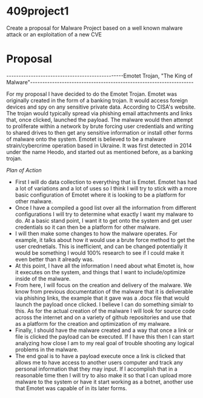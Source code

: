 # 409project1
Create a proposal for Malware Project based on a well known malware attack or an exploitation of a new CVE

# Proposal 
------------------------------------------------Emotet Trojan, "The King of Malware"-------------------------------------------------------------------

For my proposal I have decided to do the Emotet Trojan.  Emotet was originally created in the form of a banking trojan.  It would access foreign devices and spy on any sensitive private data.  According to CISA's website.  The trojan would typically spread via phishing email attachments and links that, once clicked, launched the payload.  The malware would then attempt to proliferate within a network by brute forcing user credentials and writing to shared drives to then get any sensitive information or install other forms of malware onto the system.  Emotet is believed to be a malware strain/cybercrime operation based in Ukraine.  It was first detected in 2014 under the name Heodo, and started out as mentioned before, as a banking trojan.  

_Plan of Action_
* First I will do data collection to everything that is Emotet.  Emotet has had a lot of variations and a lot of uses so I think I will try to stick with a more basic configuration of Emotet where it is looking to be a platform for other malware.
* Once I have a compiled a good list over all the information from different configurations I will try to determine what exactly I want my malware to do.  At a basic stand point, I want it to get onto the system and get user credentials so it can then be a platform for other malware.
* I will then make some changes to how the malware operates.  For example, it talks about how it would use a brute force method to get the user crednetials. This is inefficient, and can be changed potentially it would be something I would 100% research to see if I could make it even better than it already was.
* At this point, I have all the information I need about what Emotet is, how it executes on the system, and things that I want to include/optimize inside of the malware.
* From here, I will focus on the creation and delivery of the malware.  We know from previous documentation of the malware that it is deliverable via phishing links, the example that it gave was a .docx file that would launch the payload once clicked.  I believe I can do something simialr to this.  As for the actual creation of the malware I will look for source code across the internet and on a variety of github repositories and use that as a platform for the creation and optimization of my malware.
* Finally, I should have the malware created and a way that once a link or file is clicked the payload can be executed.  If I have this then I can start analyzing how close I am to my real goal of trouble shooting any logical problems in the malware.
* The end goal is to have a payload execute once a link is clicked that allows me to have access to another users computer and track any personal information that they may input.  If I accomplish that in a reasonable time then I will try to also make it so that I can upload more malware to the system or have it start working as a botnet, another use that Emotet was capable of in its later forms.   

